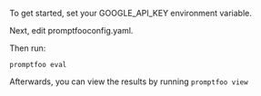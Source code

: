 To get started, set your GOOGLE_API_KEY environment variable.

Next, edit promptfooconfig.yaml.

Then run:

```
promptfoo eval
```

Afterwards, you can view the results by running `promptfoo view`
